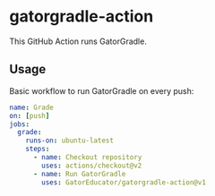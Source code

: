 # gatorgradle-action

This GitHub Action runs GatorGradle.

## Usage

Basic workflow to run GatorGradle on every push:

```yaml
name: Grade
on: [push]
jobs:
  grade:
    runs-on: ubuntu-latest
    steps:
      - name: Checkout repository
        uses: actions/checkout@v2
      - name: Run GatorGradle
        uses: GatorEducator/gatorgradle-action@v1
```
